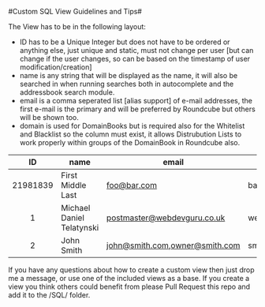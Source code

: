 #Custom SQL View Guidelines and Tips#

The View has to be in the following layout:
+ ID has to be a Unique Integer but does not have to be ordered or anything else, just unique and static, must not change per user [but can change if the user changes, so can be based on the timestamp of user modification/creation]
+ name is any string that will be displayed as the name, it will also be searched in when running searches both in autocomplete and the addressbook search module.
+ email is a comma seperated list [alias support] of e-mail addresses, the first e-mail is the primary and will be preferred by Roundcube but others will be shown too.
+ domain is used for DomainBooks but is required also for the Whitelist and Blacklist so the column must exist, it allows Distrubution Lists to work properly within groups of the DomainBook in Roundcube also.

|    ID    | name                      | email                          | domain           |
|:--------:|---------------------------|--------------------------------|------------------|
| 21981839 | First Middle Last         | foo@bar.com                    | bar.com          |
| 1        | Michael Daniel Telatynski | postmaster@webdevguru.co.uk    | webdevguru.co.uk |
| 2        | John Smith                | john@smith.com,owner@smith.com | smith.com        |

If you have any questions about how to create a custom view then just drop me a message, or use one of the included views as a base. If you create a view you think others could benefit from please Pull Request this repo and add it to the /SQL/ folder.